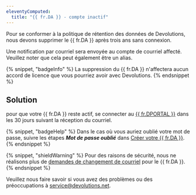 ```yaml
---
eleventyComputed:
  title: "{{ fr.DA }} - compte inactif"
---
```

Pour se conformer à la politique de rétention des données de Devolutions, nous devons supprimer le {{ fr.DA }} après trois ans sans connexion.

Une notification par courriel sera envoyée au compte de courriel affecté. Veuillez noter que cela peut également être un alias.

{% snippet, "badgeInfo" %}
La suppression du {{ fr.DA }} n'affectera aucun accord de licence que vous pourriez avoir avec Devolutions.
{% endsnippet %}

## Solution

pour que votre {{ fr.DA }} reste actif, se connecter au [{{ fr.DPORTAL }}](https://portal.devolutions.com/) dans les 30 jours suivant la réception du courriel.

{% snippet, "badgeHelp" %}
Dans le cas où vous auriez oublié votre mot de passe, suivre les étapes ***Mot de passe oublié*** dans [Créer votre {{ fr.DA }}](/cloud/devolutions-account/create-devolutions-account/#forgot-password).
{% endsnippet %}

{% snippet, "shieldWarning" %}
Pour des raisons de sécurité, nous ne réalisons plus de [demandes de changement de courriel](/cloud/devolutions-account/change-account-email/) pour le {{ fr.DA }}.
{% endsnippet %}

Veuillez nous faire savoir si vous avez des problèmes ou des préoccupations à [service@devolutions.net](mailto:service@devolutions.net).
